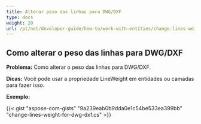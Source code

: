 ```yaml
---
title: Alterar peso das linhas para DWG/DXF
type: docs
weight: 20
url: /pt/net/developer-guide/how-to/work-with-entities/change-lines-weight-for-dwg-dxf/
---
```


## **Como alterar o peso das linhas para DWG/DXF**

**Problema:** Como alterar o peso das linhas para DWG/DXF.

**Dicas:** Você pode usar a propriedade LineWeight em entidades ou camadas para fazer isso.

**Exemplo:**

{{< gist "aspose-com-gists" "9a239eab0b9dda0e1c54be533ea399bb" "change-lines-weight-for-dwg-dxf.cs" >}}

